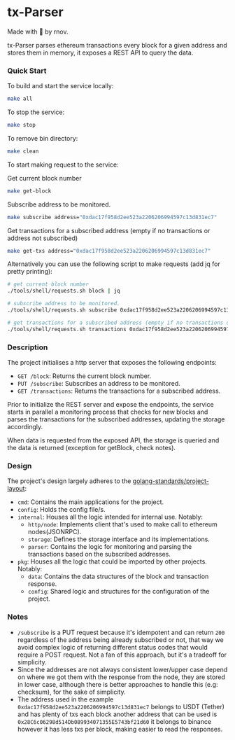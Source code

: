 # tx-Parser

Made with :blue_heart: by rnov.

tx-Parser parses ethereum transactions every block for a given address and stores them in memory, it exposes a REST API to query the data.

### Quick Start

To build and start the service locally:
```sh
make all
```

To stop the service:
```sh
make stop
```

To remove bin directory:
```sh
make clean
```

To start making request to the service:

Get current block number
```sh
make get-block
```

Subscribe address to be monitored.
```sh
make subscribe address="0xdac17f958d2ee523a2206206994597c13d831ec7"
```

Get transactions for a subscribed address (empty if no transactions or address not subscribed)
```sh
make get-txs address="0xdac17f958d2ee523a2206206994597c13d831ec7" 
```

Alternatively you can use the following script to make requests (add jq for pretty printing):
```sh
# get current block number
./tools/shell/requests.sh block | jq

# subscribe address to be monitored.
./tools/shell/requests.sh subscribe 0xdac17f958d2ee523a2206206994597c13d831ec7 | jq

# get transactions for a subscribed address (empty if no transactions or address not subscribed)
./tools/shell/requests.sh transactions 0xdac17f958d2ee523a2206206994597c13d831ec7 | jq
```

### Description

The project initialises a http server that exposes the following endpoints:

- `GET /block`: Returns the current block number.
- `PUT /subscribe`: Subscribes an address to be monitored.
- `GET /transactions`: Returns the transactions for a subscribed address.

Prior to initialize the REST server and expose the endpoints, the service starts in parallel a
monitoring process that checks for new blocks and parses the transactions for the subscribed addresses, updating the
storage accordingly.

When data is requested from the exposed API, the storage is queried and the data is returned (exception for getBlock, check
notes).

### Design

The project's design largely adheres to
the [golang-standards/project-layout](https://github.com/golang-standards/project-layout):

- `cmd`: Contains the main applications for the project.
- `config`: Holds the config file/s.
- `internal`: Houses all the logic intended for internal use. Notably:
    - `http/node`: Implements client that's used to make call to ethereum nodes(JSONRPC).
    - `storage`: Defines the storage interface and its implementations.
    - `parser`: Contains the logic for monitoring and parsing the transactions based on the subscribed addresses.
- `pkg`: Houses all the logic that could be imported by other projects. Notably:
    - `data`: Contains the data structures of the block and transaction response.
    - `config`: Shared logic and structures for the configuration of the project.

### Notes

- `/subscribe` is a PUT request because it's idempotent and can return `200` regardless of the address being already
    subscribed or not, that way we avoid complex logic of returning different status codes that would require a POST request.
    Not a fan of this approach, but it's a tradeoff for simplicity.
- Since the addresses are not always consistent lower/upper case depend on where we got them with the response from the node,
  they are stored in lower case, although there is better approaches to handle this (e.g: checksum), for the sake of simplicity.
- The address used in the example `0xdac17f958d2ee523a2206206994597c13d831ec7` belongs to USDT (Tether) and has plenty of txs each block
  another address that can be used is `0x28C6c06298d514Db089934071355E5743bf21d60` it belongs to binance however it has less txs per block,
  making easier to read the responses.


